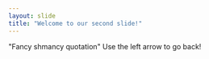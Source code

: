 ```yaml
---
layout: slide
title: "Welcome to our second slide!"
---
```

"Fancy shmancy quotation"
Use the left arrow to go back!
